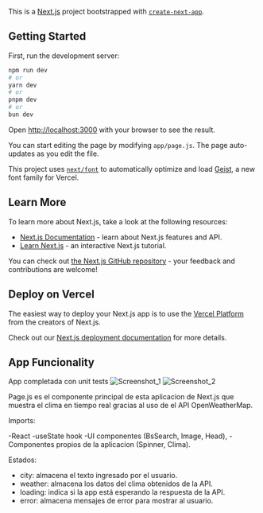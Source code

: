 This is a [Next.js](https://nextjs.org) project bootstrapped with [`create-next-app`](https://github.com/vercel/next.js/tree/canary/packages/create-next-app).

## Getting Started

First, run the development server:

```bash
npm run dev
# or
yarn dev
# or
pnpm dev
# or
bun dev
```

Open [http://localhost:3000](http://localhost:3000) with your browser to see the result.

You can start editing the page by modifying `app/page.js`. The page auto-updates as you edit the file.

This project uses [`next/font`](https://nextjs.org/docs/app/building-your-application/optimizing/fonts) to automatically optimize and load [Geist](https://vercel.com/font), a new font family for Vercel.

## Learn More

To learn more about Next.js, take a look at the following resources:

- [Next.js Documentation](https://nextjs.org/docs) - learn about Next.js features and API.
- [Learn Next.js](https://nextjs.org/learn) - an interactive Next.js tutorial.

You can check out [the Next.js GitHub repository](https://github.com/vercel/next.js) - your feedback and contributions are welcome!

## Deploy on Vercel

The easiest way to deploy your Next.js app is to use the [Vercel Platform](https://vercel.com/new?utm_medium=default-template&filter=next.js&utm_source=create-next-app&utm_campaign=create-next-app-readme) from the creators of Next.js.

Check out our [Next.js deployment documentation](https://nextjs.org/docs/app/building-your-application/deploying) for more details.


## App Funcionality


App completada con unit tests
![Screenshot_1](https://github.com/user-attachments/assets/5e287574-4cf3-4e4a-982f-f96efc7b9909)
![Screenshot_2](https://github.com/user-attachments/assets/9e2d45be-e34f-4958-b789-70994ed2325c)

Page.js es el componente principal de esta aplicacion de Next.js que muestra el clima en tiempo real gracias al uso de el API OpenWeatherMap. 

Imports: 

-React
-useState hook
-UI componentes (BsSearch, Image, Head), 
-Componentes propios de la aplicacion (Spinner, Clima).

Estados:

- city: almacena el texto ingresado por el usuario.
- weather: almacena los datos del clima obtenidos de la API.
- loading: indica si la app está esperando la respuesta de la API.
- error: almacena mensajes de error para mostrar al usuario.

